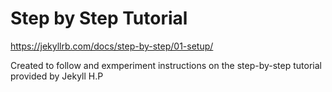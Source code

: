 # Step by Step Tutorial

https://jekyllrb.com/docs/step-by-step/01-setup/

Created to follow and exmperiment instructions on the step-by-step tutorial provided by Jekyll H.P
